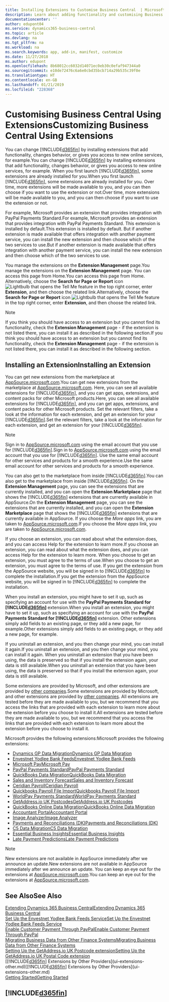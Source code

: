 ```yaml
---
title: Installing Extensions to Customise Business Central  | Microsoft Docs
description: Learn about adding functionality and customising Business Central  by installing extensions.
documentationcenter: ''
author: edupont04
ms.service: dynamics365-business-central
ms.topic: article
ms.devlang: na
ms.tgt_pltfrm: na
ms.workload: na
ms.search.keywords: app, add-in, manifest, customize
ms.date: 11/27/2018
ms.author: edupont
ms.openlocfilehash: 8b68012cc6032d14071ec0eb30c0efaf947344a0
ms.sourcegitcommit: e10de72476c6a6e0cbd35bcb714a29b535c39f0e
ms.translationtype: HT
ms.contentlocale: en-GB
ms.lasthandoff: 01/21/2019
ms.locfileid: "228368"
---
```

# <a name="customizing-business-central-using-extensions"></a><span data-ttu-id="bff0a-103">Customising Business Central Using Extensions</span><span class="sxs-lookup"><span data-stu-id="bff0a-103">Customizing Business Central Using Extensions</span></span>
<span data-ttu-id="bff0a-104">You can change [!INCLUDE[d365fin](includes/d365fin_md.md)] by installing extensions that add functionality, changes behavior, or gives you access to new online services, for example.</span><span class="sxs-lookup"><span data-stu-id="bff0a-104">You can change [!INCLUDE[d365fin](includes/d365fin_md.md)] by installing extensions that add functionality, changes behavior, or gives you access to new online services, for example.</span></span>
<span data-ttu-id="bff0a-105">When you first launch [!INCLUDE[d365fin](includes/d365fin_md.md)], some extensions are already installed for you.</span><span class="sxs-lookup"><span data-stu-id="bff0a-105">When you first launch [!INCLUDE[d365fin](includes/d365fin_md.md)], some extensions are already installed for you.</span></span> <span data-ttu-id="bff0a-106">Over time, more extensions will be made available to you, and you can then choose if you want to use the extension or not.</span><span class="sxs-lookup"><span data-stu-id="bff0a-106">Over time, more extensions will be made available to you, and you can then choose if you want to use the extension or not.</span></span>

<span data-ttu-id="bff0a-107">For example, Microsoft provides an extension that provides integration with PayPal Payments Standard.</span><span class="sxs-lookup"><span data-stu-id="bff0a-107">For example, Microsoft provides an extension that provides integration with PayPal Payments Standard.</span></span> <span data-ttu-id="bff0a-108">This extension is installed by default.</span><span class="sxs-lookup"><span data-stu-id="bff0a-108">This extension is installed by default.</span></span>
<span data-ttu-id="bff0a-109">But if another extension is made available that offers integration with another payment service, you can install the new extension and then choose which of the two services to use.</span><span class="sxs-lookup"><span data-stu-id="bff0a-109">But if another extension is made available that offers integration with another payment service, you can install the new extension and then choose which of the two services to use.</span></span>  

<span data-ttu-id="bff0a-110">You manage the extensions on the **Extension Management** page.</span><span class="sxs-lookup"><span data-stu-id="bff0a-110">You manage the extensions on the **Extension Management** page.</span></span> <span data-ttu-id="bff0a-111">You can access this page from Home.</span><span class="sxs-lookup"><span data-stu-id="bff0a-111">You can access this page from Home.</span></span> <span data-ttu-id="bff0a-112">Alternatively, choose the **Search for Page or Report** icon ![Lightbulb that opens the Tell Me feature](media/ui-search/search_small.png "Tell me what you want to do") in the top right corner, enter **Extension**, and then choose the related link.</span><span class="sxs-lookup"><span data-stu-id="bff0a-112">Alternatively, choose the **Search for Page or Report** icon ![Lightbulb that opens the Tell Me feature](media/ui-search/search_small.png "Tell me what you want to do") in the top right corner, enter **Extension**, and then choose the related link.</span></span>  

> [!NOTE]  
>   <span data-ttu-id="bff0a-113">If you think you should have access to an extension but you cannot find its functionality, check the **Extension Management** page - if the extension is not listed there, you can install it as described in the following section.</span><span class="sxs-lookup"><span data-stu-id="bff0a-113">If you think you should have access to an extension but you cannot find its functionality, check the **Extension Management** page - if the extension is not listed there, you can install it as described in the following section.</span></span>  

## <a name="installing-an-extension"></a><span data-ttu-id="bff0a-114">Installing an Extension</span><span class="sxs-lookup"><span data-stu-id="bff0a-114">Installing an Extension</span></span>
<span data-ttu-id="bff0a-115">You can get new extensions from the marketplace at [AppSource.microsoft.com](https://appsource.microsoft.com/en-us/marketplace/apps?src=dynamics365website&product=dynamics-365-business-central).</span><span class="sxs-lookup"><span data-stu-id="bff0a-115">You can get new extensions from the marketplace at [AppSource.microsoft.com](https://appsource.microsoft.com/en-us/marketplace/apps?src=dynamics365website&product=dynamics-365-business-central).</span></span> <span data-ttu-id="bff0a-116">Here, you can see all available extensions for [!INCLUDE[d365fin](includes/d365fin_md.md)], and you can get apps, extensions, and content packs for other Microsoft products.</span><span class="sxs-lookup"><span data-stu-id="bff0a-116">Here, you can see all available extensions for [!INCLUDE[d365fin](includes/d365fin_md.md)], and you can get apps, extensions, and content packs for other Microsoft products.</span></span> <span data-ttu-id="bff0a-117">Set the relevant filters, take a look at the information for each extension, and get an extension for your [!INCLUDE[d365fin](includes/d365fin_md.md)].</span><span class="sxs-lookup"><span data-stu-id="bff0a-117">Set the relevant filters, take a look at the information for each extension, and get an extension for your [!INCLUDE[d365fin](includes/d365fin_md.md)].</span></span>  
> [!NOTE]  
>   <span data-ttu-id="bff0a-118">Sign in to [AppSource.microsoft.com](https://appsource.microsoft.com/) using the email account that you use for [!INCLUDE[d365fin](includes/d365fin_md.md)].</span><span class="sxs-lookup"><span data-stu-id="bff0a-118">Sign in to [AppSource.microsoft.com](https://appsource.microsoft.com/) using the email account that you use for [!INCLUDE[d365fin](includes/d365fin_md.md)].</span></span> <span data-ttu-id="bff0a-119">Use the same email account for other services and products for a smooth experience.</span><span class="sxs-lookup"><span data-stu-id="bff0a-119">Use the same email account for other services and products for a smooth experience.</span></span>  

<span data-ttu-id="bff0a-120">You can also get to the marketplace from inside [!INCLUDE[d365fin](includes/d365fin_md.md)].</span><span class="sxs-lookup"><span data-stu-id="bff0a-120">You can also get to the marketplace from inside [!INCLUDE[d365fin](includes/d365fin_md.md)].</span></span> <span data-ttu-id="bff0a-121">On the **Extension Management** page, you can see the extensions that are currently installed, and you can open the **Extension Marketplace** page that shows the [!INCLUDE[d365fin](includes/d365fin_md.md)] extensions that are currently available in AppSource.</span><span class="sxs-lookup"><span data-stu-id="bff0a-121">On the **Extension Management** page, you can see the extensions that are currently installed, and you can open the **Extension Marketplace** page that shows the [!INCLUDE[d365fin](includes/d365fin_md.md)] extensions that are currently available in AppSource.</span></span> <span data-ttu-id="bff0a-122">If you choose the *More apps* link, you are taken to [AppSource.microsoft.com](https://appsource.microsoft.com/en-us/marketplace/apps?product=dynamics-365%3Bdynamics-365-for-financials&page=1).</span><span class="sxs-lookup"><span data-stu-id="bff0a-122">If you choose the *More apps* link, you are taken to [AppSource.microsoft.com](https://appsource.microsoft.com/en-us/marketplace/apps?product=dynamics-365%3Bdynamics-365-for-financials&page=1).</span></span>  

<span data-ttu-id="bff0a-123">If you choose an extension, you can read about what the extension does, and you can access Help for the extension to learn more.</span><span class="sxs-lookup"><span data-stu-id="bff0a-123">If you choose an extension, you can read about what the extension does, and you can access Help for the extension to learn more.</span></span> <span data-ttu-id="bff0a-124">When you choose to get an extension, you must agree to the terms of use.</span><span class="sxs-lookup"><span data-stu-id="bff0a-124">When you choose to get an extension, you must agree to the terms of use.</span></span> <span data-ttu-id="bff0a-125">If you get the extension from the AppSource website, you will be signed in to [!INCLUDE[d365fin](includes/d365fin_md.md)] to complete the installation.</span><span class="sxs-lookup"><span data-stu-id="bff0a-125">If you get the extension from the AppSource website, you will be signed in to [!INCLUDE[d365fin](includes/d365fin_md.md)] to complete the installation.</span></span>  

<span data-ttu-id="bff0a-126">When you install an extension, you might have to set it up, such as specifying an account for use with the **PayPal Payments Standard for [!INCLUDE[d365fin](includes/d365fin_md.md)]** extension.</span><span class="sxs-lookup"><span data-stu-id="bff0a-126">When you install an extension, you might have to set it up, such as specifying an account for use with the **PayPal Payments Standard for [!INCLUDE[d365fin](includes/d365fin_md.md)]** extension.</span></span>
<span data-ttu-id="bff0a-127">Other extensions simply add fields to an existing page, or they add a new page, for example.</span><span class="sxs-lookup"><span data-stu-id="bff0a-127">Other extensions simply add fields to an existing page, or they add a new page, for example.</span></span>   

<span data-ttu-id="bff0a-128">If you uninstall an extension, and you then change your mind, you can install it again.</span><span class="sxs-lookup"><span data-stu-id="bff0a-128">If you uninstall an extension, and you then change your mind, you can install it again.</span></span> <span data-ttu-id="bff0a-129">When you uninstall an extension that you have been using, the data is preserved so that if you install the extension again, your data is still available.</span><span class="sxs-lookup"><span data-stu-id="bff0a-129">When you uninstall an extension that you have been using, the data is preserved so that if you install the extension again, your data is still available.</span></span>  

<span data-ttu-id="bff0a-130">Some extensions are provided by Microsoft, and other extensions are provided by [other companies](ui-extensions-other.md).</span><span class="sxs-lookup"><span data-stu-id="bff0a-130">Some extensions are provided by Microsoft, and other extensions are provided by [other companies](ui-extensions-other.md).</span></span> <span data-ttu-id="bff0a-131">All extensions are tested before they are made available to you, but we recommend that you access the links that are provided with each extension to learn more about the extension before you choose to install it.</span><span class="sxs-lookup"><span data-stu-id="bff0a-131">All extensions are tested before they are made available to you, but we recommend that you access the links that are provided with each extension to learn more about the extension before you choose to install it.</span></span>  

<span data-ttu-id="bff0a-132">Microsoft provides the following extensions:</span><span class="sxs-lookup"><span data-stu-id="bff0a-132">Microsoft provides the following extensions:</span></span>  

* [<span data-ttu-id="bff0a-133">Dynamics GP Data Migration</span><span class="sxs-lookup"><span data-stu-id="bff0a-133">Dynamics GP Data Migration</span></span>](ui-extensions-dynamicsgp-data-migration.md)  
* [<span data-ttu-id="bff0a-134">Envestnet Yodlee Bank Feeds</span><span class="sxs-lookup"><span data-stu-id="bff0a-134">Envestnet Yodlee Bank Feeds</span></span>](ui-extensions-yodlee-bank-feeds.md)  
* [<span data-ttu-id="bff0a-135">Microsoft Pay</span><span class="sxs-lookup"><span data-stu-id="bff0a-135">Microsoft Pay</span></span>](ui-extensions-microsoft-pay-payments.md)  
* [<span data-ttu-id="bff0a-136">PayPal Payments Standard</span><span class="sxs-lookup"><span data-stu-id="bff0a-136">PayPal Payments Standard</span></span>](ui-extensions-paypal-payments-standard.md)  
* [<span data-ttu-id="bff0a-137">QuickBooks Data Migration</span><span class="sxs-lookup"><span data-stu-id="bff0a-137">QuickBooks Data Migration</span></span>](ui-extensions-quickbooks-data-migration.md)  
* [<span data-ttu-id="bff0a-138">Sales and Inventory Forecast</span><span class="sxs-lookup"><span data-stu-id="bff0a-138">Sales and Inventory Forecast</span></span>](ui-extensions-sales-forecast.md)  
* [<span data-ttu-id="bff0a-139">Ceridian Payroll</span><span class="sxs-lookup"><span data-stu-id="bff0a-139">Ceridian Payroll</span></span>](ui-extensions-ceridian-payroll.md)  
* [<span data-ttu-id="bff0a-140">Quickbooks Payroll File Import</span><span class="sxs-lookup"><span data-stu-id="bff0a-140">Quickbooks Payroll File Import</span></span>](ui-extensions-quickbooks-payroll.md)  
* [<span data-ttu-id="bff0a-141">WorldPay Payments Standard</span><span class="sxs-lookup"><span data-stu-id="bff0a-141">WorldPay Payments Standard</span></span>](ui-extensions-worldpay-payments-standard.md)  
* [<span data-ttu-id="bff0a-142">GetAddress.io UK Postcodes</span><span class="sxs-lookup"><span data-stu-id="bff0a-142">GetAddress.io UK Postcodes</span></span>](ui-extensions-getaddressio.md)  
* [<span data-ttu-id="bff0a-143">QuickBooks Online Data Migration</span><span class="sxs-lookup"><span data-stu-id="bff0a-143">QuickBooks Online Data Migration</span></span>](ui-extensions-quickbooks-online-data-migration.md)  
* [<span data-ttu-id="bff0a-144">Accountant Portal</span><span class="sxs-lookup"><span data-stu-id="bff0a-144">Accountant Portal</span></span>](ui-extensions-accountant-portal.md)  
* [<span data-ttu-id="bff0a-145">Image Analyzer</span><span class="sxs-lookup"><span data-stu-id="bff0a-145">Image Analyzer</span></span>](ui-extensions-image-analyzer.md)  
* [<span data-ttu-id="bff0a-146">Payments and Reconciliations (DK)</span><span class="sxs-lookup"><span data-stu-id="bff0a-146">Payments and Reconciliations (DK)</span></span>](ui-extensions-payments-reconciliation-formats-dk.md)  
* [<span data-ttu-id="bff0a-147">C5 Data Migration</span><span class="sxs-lookup"><span data-stu-id="bff0a-147">C5 Data Migration</span></span>](ui-extensions-c5-data-migration.md)  
* [<span data-ttu-id="bff0a-148">Essential Business Insights</span><span class="sxs-lookup"><span data-stu-id="bff0a-148">Essential Business Insights</span></span>](ui-extensions-essential-business-insights.md)  
* [<span data-ttu-id="bff0a-149">Late Payment Predictions</span><span class="sxs-lookup"><span data-stu-id="bff0a-149">Late Payment Predictions</span></span>](ui-extensions-late-payment-prediction.md  )

> [!NOTE]  
>  <span data-ttu-id="bff0a-150">New extensions are not available in AppSource immediately after we announce an update.</span><span class="sxs-lookup"><span data-stu-id="bff0a-150">New extensions are not available in AppSource immediately after we announce an update.</span></span> <span data-ttu-id="bff0a-151">You can keep an eye out for the extensions at [AppSource.microsoft.com](https://appsource.microsoft.com/en-us/marketplace/apps?product=dynamics-365%3Bdynamics-365-for-financials&page=1).</span><span class="sxs-lookup"><span data-stu-id="bff0a-151">You can keep an eye out for the extensions at [AppSource.microsoft.com](https://appsource.microsoft.com/en-us/marketplace/apps?product=dynamics-365%3Bdynamics-365-for-financials&page=1).</span></span>

## <a name="see-also"></a><span data-ttu-id="bff0a-152">See Also</span><span class="sxs-lookup"><span data-stu-id="bff0a-152">See Also</span></span>
[<span data-ttu-id="bff0a-153">Extending Dynamics 365 Business Central</span><span class="sxs-lookup"><span data-stu-id="bff0a-153">Extending Dynamics 365 Business Central</span></span>](about-develop-extensions.md)  
[<span data-ttu-id="bff0a-154">Set Up the Envestnet Yodlee Bank Feeds Service</span><span class="sxs-lookup"><span data-stu-id="bff0a-154">Set Up the Envestnet Yodlee Bank Feeds Service</span></span>](bank-how-setup-bank-statement-service.md)  
[<span data-ttu-id="bff0a-155">Enable Customer Payment Through PayPal</span><span class="sxs-lookup"><span data-stu-id="bff0a-155">Enable Customer Payment Through PayPal</span></span>](sales-how-enable-payment-service-extensions.md)  
[<span data-ttu-id="bff0a-156">Migrating Business Data from Other Finance Systems</span><span class="sxs-lookup"><span data-stu-id="bff0a-156">Migrating Business Data from Other Finance Systems</span></span>](across-import-data-configuration-packages.md)  
[<span data-ttu-id="bff0a-157">Setting Up the GetAddress.io UK Postcode extension</span><span class="sxs-lookup"><span data-stu-id="bff0a-157">Setting Up the GetAddress.io UK Postal Code extension</span></span>](LocalFunctionality/UnitedKingdom/uk-setup-postal-code-service.md)  
<span data-ttu-id="bff0a-158">[[!INCLUDE[d365fin](includes/d365fin_md.md)] Extensions by Other Providers](ui-extensions-other.md)</span><span class="sxs-lookup"><span data-stu-id="bff0a-158">[[!INCLUDE[d365fin](includes/d365fin_md.md)] Extensions by Other Providers](ui-extensions-other.md)</span></span>  
[<span data-ttu-id="bff0a-159">Getting Started</span><span class="sxs-lookup"><span data-stu-id="bff0a-159">Getting Started</span></span>](product-get-started.md)  

## [!INCLUDE[d365fin](includes/free_trial_md.md)]  

